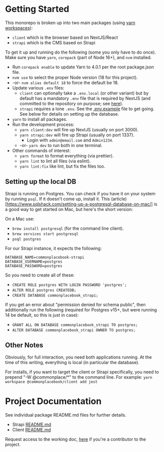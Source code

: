 # Getting Started

This monorepo is broken up into two main packages (using [yarn workspaces](https://yarnpkg.com/features/workspaces)):

- `client` which is the browser based on NextJS/React
- `strapi` which is the CMS based on Strapi

To get it up and running do the following (some you only have to do once). Make sure you have `yarn`, `corepack` (part of Node 16+), and `nvm` installed.

- Run `corepack enable` to update Yarn to 4.0.1 per the root package.json file.
- `nvm use` to select the proper Node version (18 for this project).
- -or- `nvm alias default 18` to force the default be 18.
- Update various `.env` files:
  - `client` can optionally take a `.env.local` (or other variant) but by default has a mandatory `.env` file that is required by NextJS (and committed to the repository on purpose; see [here](https://nextjs.org/docs/app/building-your-application/configuring/environment-variables)).
  - `strapi` requires a lone `.env`. See the [.env.example](packages/strapi/.env.example) file to get going. See below for details on setting up the database.
- `yarn` to install all packages.
- Run the development process:
  - `yarn client:dev` will fire up NextJS (usually on port 3000).
  - `yarn strapi:dev` will fire up Strapi (usually on port 1337).
    - Login with `admin@email.com` and `Admin1234`.
  - -or- `yarn dev` to run both in one terminal.
- Other commands of interest:
  - `yarn format` to format everything (via prettier).
  - `yarn lint` to lint all files (via eslint).
  - `yarn lint:fix` like lint, but fix the files too.

## Setting up the local DB

Strapi is running on Postgres. You can check if you have it on your system by running `psql`. If it doesn't come up, install it. This (article)[https://www.sqlshack.com/setting-up-a-postgresql-database-on-mac/] is a good way to get started on Mac, but here's the short version:

On a Mac use:

- `brew install postgresql` (for the command line client).
- `brew services start postgresql`
- `psql postgres`

For our Strapi instance, it expects the following:

```
DATABASE_NAME=commonplacebook-strapi
DATABASE_USERNAME=postgres
DATABASE_PASSWORD=postgres
```

So you need to create all of these:

- `CREATE ROLE postgres WITH LOGIN PASSWORD 'postgres';`
- `ALTER ROLE postgres CREATEDB;`
- `CREATE DATABASE commonplacebook_strapi;`

If you get an error about "permission denied for schema public", then additionally run the following (required for Postgres v15+, but were running 14 be default, so this is just in case):

- `GRANT ALL ON DATABASE commonplacebook_strapi TO postgres;`
- `ALTER DATABASE commonplacebook_strapi OWNER TO postgres;`

## Other Notes

Obviously, for full interaction, you need both applications running. At the time of this writing, everything is local (in particular the database).

For installs, if you want to target the client or Strapi specifically, you need to prepend "-W @commonplace/\*" to the command line. For example: `yarn workspace @commonplacebook/client add jest`

# Project Documentation

See individual package README.md files for further details.

- Strapi [README.md](packages/strapi/README.md)
- Client [README.md](packages/client/README.md)

Request access to the working doc, [here](https://docs.google.com/document/d/1AANzS1kVUwoKQ5fi-yNOKj-pWklagKmmTdHtlQhSBz4/edit?usp=sharing) if you're a contributor to the project.
